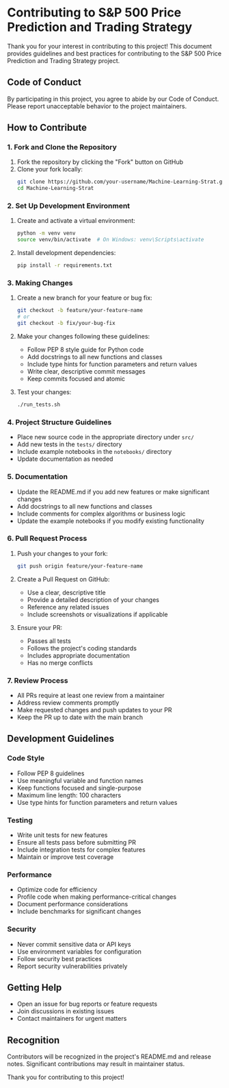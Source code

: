 # Contributing to S&P 500 Price Prediction and Trading Strategy

Thank you for your interest in contributing to this project! This document provides guidelines and best practices for contributing to the S&P 500 Price Prediction and Trading Strategy project.

## Code of Conduct

By participating in this project, you agree to abide by our Code of Conduct. Please report unacceptable behavior to the project maintainers.

## How to Contribute

### 1. Fork and Clone the Repository

1. Fork the repository by clicking the "Fork" button on GitHub
2. Clone your fork locally:
   ```bash
   git clone https://github.com/your-username/Machine-Learning-Strat.git
   cd Machine-Learning-Strat
   ```

### 2. Set Up Development Environment

1. Create and activate a virtual environment:
   ```bash
   python -m venv venv
   source venv/bin/activate  # On Windows: venv\Scripts\activate
   ```

2. Install development dependencies:
   ```bash
   pip install -r requirements.txt
   ```

### 3. Making Changes

1. Create a new branch for your feature or bug fix:
   ```bash
   git checkout -b feature/your-feature-name
   # or
   git checkout -b fix/your-bug-fix
   ```

2. Make your changes following these guidelines:
   - Follow PEP 8 style guide for Python code
   - Add docstrings to all new functions and classes
   - Include type hints for function parameters and return values
   - Write clear, descriptive commit messages
   - Keep commits focused and atomic

3. Test your changes:
   ```bash
   ./run_tests.sh
   ```

### 4. Project Structure Guidelines

- Place new source code in the appropriate directory under `src/`
- Add new tests in the `tests/` directory
- Include example notebooks in the `notebooks/` directory
- Update documentation as needed

### 5. Documentation

- Update the README.md if you add new features or make significant changes
- Add docstrings to all new functions and classes
- Include comments for complex algorithms or business logic
- Update the example notebooks if you modify existing functionality

### 6. Pull Request Process

1. Push your changes to your fork:
   ```bash
   git push origin feature/your-feature-name
   ```

2. Create a Pull Request on GitHub:
   - Use a clear, descriptive title
   - Provide a detailed description of your changes
   - Reference any related issues
   - Include screenshots or visualizations if applicable

3. Ensure your PR:
   - Passes all tests
   - Follows the project's coding standards
   - Includes appropriate documentation
   - Has no merge conflicts

### 7. Review Process

- All PRs require at least one review from a maintainer
- Address review comments promptly
- Make requested changes and push updates to your PR
- Keep the PR up to date with the main branch

## Development Guidelines

### Code Style

- Follow PEP 8 guidelines
- Use meaningful variable and function names
- Keep functions focused and single-purpose
- Maximum line length: 100 characters
- Use type hints for function parameters and return values

### Testing

- Write unit tests for new features
- Ensure all tests pass before submitting PR
- Include integration tests for complex features
- Maintain or improve test coverage

### Performance

- Optimize code for efficiency
- Profile code when making performance-critical changes
- Document performance considerations
- Include benchmarks for significant changes

### Security

- Never commit sensitive data or API keys
- Use environment variables for configuration
- Follow security best practices
- Report security vulnerabilities privately

## Getting Help

- Open an issue for bug reports or feature requests
- Join discussions in existing issues
- Contact maintainers for urgent matters

## Recognition

Contributors will be recognized in the project's README.md and release notes. Significant contributions may result in maintainer status.

Thank you for contributing to this project! 